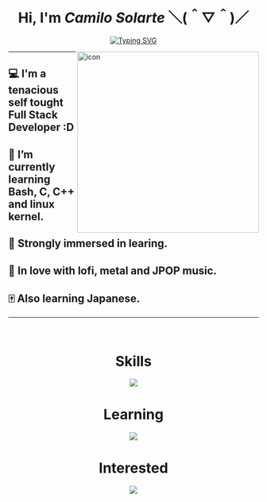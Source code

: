 <!-- **KiyotakaDev/KiyotakaDev** is a ✨ _special_ ✨ repository because its `README.md` (this file) appears on your GitHub profile. -->

<div align="center">
  <h1 aligh="center">Hi, I'm <b><i>Camilo Solarte</i></b>  ＼(＾▽＾)／</h1>
  <!-- Typing SVG by DenverCoder1 - https://github.com/DenverCoder1/readme-typing-svg -->
  <p align="center">
    <a href="https://git.io/typing-svg"><img src="https://readme-typing-svg.demolab.com?font=Rubik&weight=600&size=38&duration=3500&pause=500&color=EC1699&center=true&vCenter=true&random=false&width=435&lines=Full+Stack+Developer;Learning+lover;%E3%81%8D%E3%82%88%E3%81%9F%E3%81%8B+%7C+%E3%81%8D%E3%82%88%E3%81%9F%E3%82%8D" alt="Typing SVG" /></a>
  </p>
</div>


<img align="right" width="365" src="https://i.pinimg.com/564x/46/8a/99/468a9954de2ac7efd2c5edb612f477a0.jpg" alt="icon"/>
<hr>

<!-- ```
  💻 I'm a self tought Full Stack Developer :D 
  🔭 I’m currently working on a mobile app. 
  🌱 I’m currently learning Flutter, .NET. 
  🧠 Strongly immersed in learing.
  💖 In love with lofi, metal and JPOP music. 
  🔥 Also learning Japanese. 
``` -->

## 💻 I'm a tenacious self tought Full Stack Developer :D 
<!-- ## 🔭 I’m currently working on a mobile app. -->
## 🌱 I’m currently learning Bash, C, C++ and linux kernel. 
## 🧠 Strongly immersed in learing.
## 🎵 In love with lofi, metal and JPOP music. 
## 🀄 Also learning Japanese.

<hr>

<br/>

<!-- Tech icons -->
<div align="center">
  <!-- Skills icons -->
  <h1>Skills</h1>
  <p align="center">
    <a href="https://skillicons.dev">
      <img src="https://skillicons.dev/icons?i=html,css,javascript,react,tailwind,threejs,nodejs,express,postgres,git,github,vscode,prisma,cs,dotnet&perline=7">
    </a>
  </p>

  <h1>Learning</h1>
  <!-- Learning icons-->
  <p align="center">
    <a href="https://skillicons.dev">
      <img src="https://skillicons.dev/icons?i=linux,arch,bash,c,cpp,vim,neovim&perline=7">
    </a>
  </p>

  <h1>Interested</h1>
  <!-- interested icons-->
  <p align="center">
    <a href="https://skillicons.dev">
      <img src="https://skillicons.dev/icons?i=unity,py,firebase,dart,flutter&perline=7">
    </a>
  </p>
</div>
